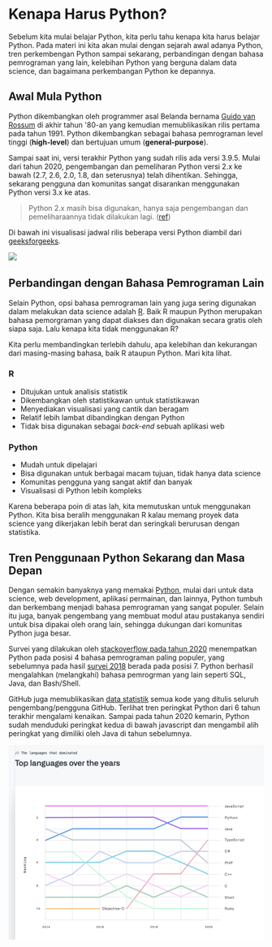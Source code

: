 # Kenapa Harus Python?

Sebelum kita mulai belajar Python, kita perlu tahu kenapa kita harus belajar Python. Pada materi ini kita akan mulai dengan sejarah awal adanya Python, tren perkembengan Python sampai sekarang, perbandingan dengan bahasa pemrograman yang lain, kelebihan Python yang berguna dalam data science, dan bagaimana perkembangan Python ke depannya.


## Awal Mula Python

Python dikembangkan oleh programmer asal Belanda bernama [Guido van Rossum](https://en.wikipedia.org/wiki/Guido_van_Rossum) di akhir tahun '80-an yang kemudian memublikasikan rilis pertama pada tahun 1991. Python dikembangkan sebagai bahasa pemrograman level tinggi (**high-level**) dan bertujuan umum (**general-purpose**).

Sampai saat ini, versi terakhir Python yang sudah rilis ada versi 3.9.5. Mulai dari tahun 2020, pengembangan dan pemeliharan Python versi 2.x ke bawah (2.7, 2.6, 2.0, 1.8, dan seterusnya) telah dihentikan. Sehingga, sekarang pengguna dan komunitas sangat disarankan menggunakan Python versi 3.x ke atas.

> Python 2.x masih bisa digunakan, hanya saja pengembangan dan pemeliharaannya tidak dilakukan lagi. ([ref](https://www.python.org/dev/peps/pep-0373/))

Di bawah ini visualisasi jadwal rilis beberapa versi Python diambil dari [geeksforgeeks](https://www.geeksforgeeks.org/history-of-python/).

![](https://media.geeksforgeeks.org/wp-content/uploads/20190502023317/TIMELINE.jpg)


## Perbandingan dengan Bahasa Pemrograman Lain

Selain Python, opsi bahasa pemrograman lain yang juga sering digunakan dalam melakukan data science adalah [R](https://www.r-project.org/). Baik R maupun Python merupakan bahasa pemorgraman yang dapat diakses dan digunakan secara gratis oleh siapa saja. Lalu kenapa kita tidak menggunakan R?

Kita perlu membandingkan terlebih dahulu, apa kelebihan dan kekurangan dari masing-masing bahasa, baik R ataupun Python. Mari kita lihat.

### R

* Ditujukan untuk analisis statistik
* Dikembangkan oleh statistikawan untuk statistikawan
* Menyediakan visualisasi yang cantik dan beragam
* Relatif lebih lambat dibandingkan dengan Python
* Tidak bisa digunakan sebagai *back-end* sebuah aplikasi web

### Python

* Mudah untuk dipelajari
* Bisa digunakan untuk berbagai macam tujuan, tidak hanya data science
* Komunitas pengguna yang sangat aktif dan banyak
* Visualisasi di Python lebih kompleks

Karena beberapa poin di atas lah, kita memutuskan untuk menggunakan Python. Kita bisa beralih menggunakan R kalau memang proyek data science yang dikerjakan lebih berat dan seringkali berurusan dengan statistika.


## Tren Penggunaan Python Sekarang dan Masa Depan

Dengan semakin banyaknya yang memakai [Python](https://www.scaler.com/topics/python/applications-of-python/), mulai dari untuk data science, web development, aplikasi permainan, dan lainnya, Python tumbuh dan berkembang menjadi bahasa pemrograman yang sangat populer. Selain itu juga, banyak pengembang yang membuat modul atau pustakanya sendiri untuk bisa dipakai oleh orang lain, sehingga dukungan dari komunitas Python juga besar.

Survei yang dilakukan oleh [stackoverflow pada tahun 2020](https://insights.stackoverflow.com/survey/2020#technology-programming-scripting-and-markup-languages) menempatkan Python pada posisi 4 bahasa pemrograman paling populer, yang sebelumnya pada hasil [survei 2018](https://insights.stackoverflow.com/survey/2018#technology) berada pada posisi 7. Python berhasil mengalahkan (melangkahi) bahasa pemrogrman yang lain seperti SQL, Java, dan Bash/Shell.

GitHub juga memublikasikan [data statistik](https://octoverse.github.com/) semua kode yang ditulis seluruh pengembang/pengguna GitHub. Terlihat tren peringkat Python dari 6 tahun terakhir mengalami kenaikan. Sampai pada tahun 2020 kemarin, Python sudah menduduki peringkat kedua di bawah javascript dan mengambil alih peringkat yang dimiliki oleh Java di tahun sebelumnya.

![python-github](../assets/images/top-languages-gh-2020.png)
